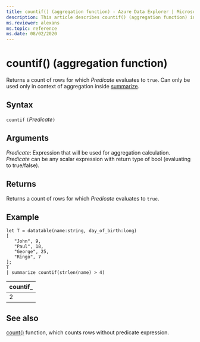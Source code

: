 ```yaml
---
title: countif() (aggregation function) - Azure Data Explorer | Microsoft Docs
description: This article describes countif() (aggregation function) in Azure Data Explorer.
ms.reviewer: alexans
ms.topic: reference
ms.date: 08/02/2020
---
```

# countif() (aggregation function)

Returns a count of rows for which *Predicate* evaluates to `true`. Can only be used only in context of aggregation inside [summarize](summarizeoperator.md).

## Syntax

`countif` `(`*Predicate*`)`

## Arguments

*Predicate*: Expression that will be used for aggregation calculation. *Predicate* can be any scalar expression with return type of bool (evaluating to true/false).

## Returns

Returns a count of rows for which *Predicate* evaluates to `true`.

## Example

```kusto
let T = datatable(name:string, day_of_birth:long)
[
   "John", 9,
   "Paul", 18,
   "George", 25,
   "Ringo", 7
];
T
| summarize countif(strlen(name) > 4)
```

|countif_|
|----|
|2|

## See also

[count()](count-aggfunction.md) function, which counts rows without predicate expression.
